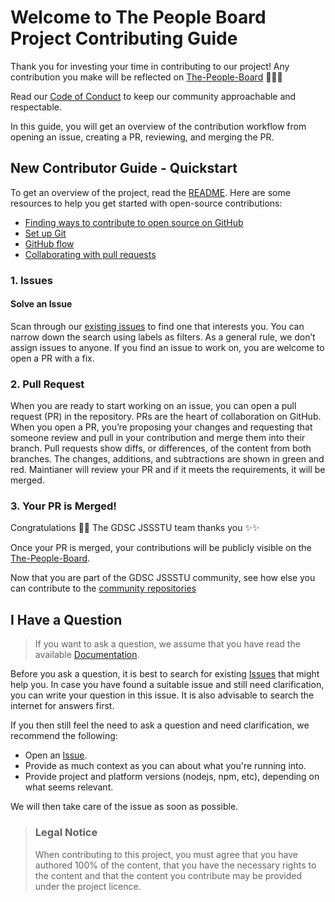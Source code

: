 # Welcome to The People Board Project Contributing Guide 

Thank you for investing your time in contributing to our project! Any contribution you make will be reflected on [The-People-Board](https://github.com/gdsc-jssstu/the-people-board) 🙋‍♂✨

Read our [Code of Conduct](./CODE_OF_CONDUCT.md) to keep our community approachable and respectable.

In this guide, you will get an overview of the contribution workflow from opening an issue, creating a PR, reviewing, and merging the PR.

## New Contributor Guide - Quickstart

To get an overview of the project, read the [README](README.md). Here are some resources to help you get started with open-source contributions:

- [Finding ways to contribute to open source on GitHub](https://docs.github.com/en/get-started/exploring-projects-on-github/finding-ways-to-contribute-to-open-source-on-github)
- [Set up Git](https://docs.github.com/en/get-started/quickstart/set-up-git)
- [GitHub flow](https://docs.github.com/en/get-started/quickstart/github-flow)
- [Collaborating with pull requests](https://docs.github.com/en/github/collaborating-with-pull-requests)

### 1. Issues

#### Solve an Issue

Scan through our [existing issues](https://github.com/github/docs/issues) to find one that interests you. You can narrow down the search using labels as filters. As a general rule, we don’t assign issues to anyone. If you find an issue to work on, you are welcome to open a PR with a fix.

### 2. Pull Request

When you are ready to start working on an issue, you can open a pull request (PR) in the repository. PRs are the heart of collaboration on GitHub. When you open a PR, you’re proposing your changes and requesting that someone review and pull in your contribution and merge them into their branch. Pull requests show diffs, or differences, of the content from both branches. The changes, additions, and subtractions are shown in green and red.
Maintianer will review your PR and if it meets the requirements, it will be merged.

### 3. Your PR is Merged!

Congratulations 🎉🎉 The GDSC JSSSTU team thanks you ✨✨

Once your PR is merged, your contributions will be publicly visible on the [The-People-Board](https://github.com/gdsc-jssstu/the-people-board).

Now that you are part of the GDSC JSSSTU community, see how else you can contribute to the [community repositories](https://github.com/orgs/gdsc-jssstu/repositories)

## I Have a Question

> If you want to ask a question, we assume that you have read the available [Documentation](README.md).

Before you ask a question, it is best to search for existing [Issues](/issues) that might help you. In case you have found a suitable issue and still need clarification, you can write your question in this issue. It is also advisable to search the internet for answers first.

If you then still feel the need to ask a question and need clarification, we recommend the following:

- Open an [Issue](/issues/new).
- Provide as much context as you can about what you're running into.
- Provide project and platform versions (nodejs, npm, etc), depending on what seems relevant.

We will then take care of the issue as soon as possible.

> ### Legal Notice 
> When contributing to this project, you must agree that you have authored 100% of the content, that you have the necessary rights to the content and that the content you contribute may be provided under the project licence.
